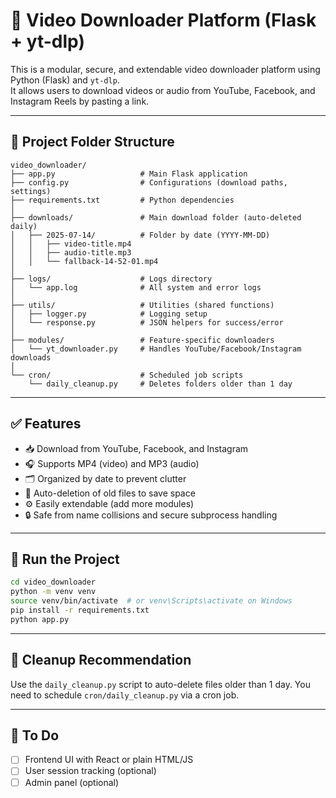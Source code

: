 # 🎥 Video Downloader Platform (Flask + yt-dlp)

This is a modular, secure, and extendable video downloader platform using Python (Flask) and `yt-dlp`.  
It allows users to download videos or audio from YouTube, Facebook, and Instagram Reels by pasting a link.

---

## 📁 Project Folder Structure

```
video_downloader/
├── app.py                   # Main Flask application
├── config.py                # Configurations (download paths, settings)
├── requirements.txt         # Python dependencies
│
├── downloads/               # Main download folder (auto-deleted daily)
│   ├── 2025-07-14/          # Folder by date (YYYY-MM-DD)
│   │   ├── video-title.mp4
│   │   ├── audio-title.mp3
│   │   └── fallback-14-52-01.mp4
│
├── logs/                    # Logs directory
│   └── app.log              # All system and error logs
│
├── utils/                   # Utilities (shared functions)
│   ├── logger.py            # Logging setup
│   └── response.py          # JSON helpers for success/error
│
├── modules/                 # Feature-specific downloaders
│   └── yt_downloader.py     # Handles YouTube/Facebook/Instagram downloads
│
└── cron/                    # Scheduled job scripts
    └── daily_cleanup.py     # Deletes folders older than 1 day
```

---

## ✅ Features

- 📥 Download from YouTube, Facebook, and Instagram
- 🎧 Supports MP4 (video) and MP3 (audio)
- 🗂 Organized by date to prevent clutter
- 🔁 Auto-deletion of old files to save space
- ⚙️ Easily extendable (add more modules)
- 🔒 Safe from name collisions and secure subprocess handling

---

## 🚀 Run the Project

```bash
cd video_downloader
python -m venv venv
source venv/bin/activate  # or venv\Scripts\activate on Windows
pip install -r requirements.txt
python app.py
```

---

## 🧹 Cleanup Recommendation

Use the `daily_cleanup.py` script to auto-delete files older than 1 day. You need to schedule `cron/daily_cleanup.py` via a cron job.

---

## 📌 To Do

- [ ] Frontend UI with React or plain HTML/JS
- [ ] User session tracking (optional)
- [ ] Admin panel (optional)
